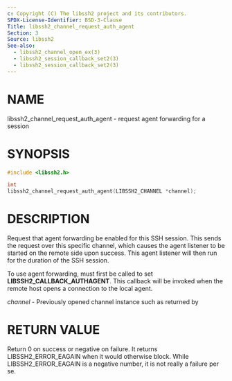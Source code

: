 ```yaml
---
c: Copyright (C) The libssh2 project and its contributors.
SPDX-License-Identifier: BSD-3-Clause
Title: libssh2_channel_request_auth_agent
Section: 3
Source: libssh2
See-also:
  - libssh2_channel_open_ex(3)
  - libssh2_session_callback_set2(3)
  - libssh2_session_callback_set2(3)
---
```


# NAME

libssh2_channel_request_auth_agent - request agent forwarding for a session

# SYNOPSIS

~~~c
#include <libssh2.h>

int
libssh2_channel_request_auth_agent(LIBSSH2_CHANNEL *channel);
~~~

# DESCRIPTION

Request that agent forwarding be enabled for this SSH session. This sends the
request over this specific channel, which causes the agent listener to be
started on the remote side upon success. This agent listener will then run
for the duration of the SSH session.

To use agent forwarding,
must first be called to set **LIBSSH2_CALLBACK_AUTHAGENT**.
This callback will be invoked when the remote host opens a connection to the
local agent.

*channel* - Previously opened channel instance such as returned by

# RETURN VALUE

Return 0 on success or negative on failure. It returns
LIBSSH2_ERROR_EAGAIN when it would otherwise block. While
LIBSSH2_ERROR_EAGAIN is a negative number, it is not really a failure per se.
